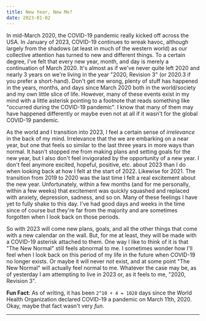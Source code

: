 ```yaml
---
title: New Year, New Me?
date: 2023-01-02
---
```


In mid-March 2020, the COVID-19 pandemic really kicked off across the USA. In
January of 2023, COVID-19 continues to wreak havoc, although largely from the
shadows (at least in much of the western world) as our collective attention has
turned to new and different things. To a certain degree, I've felt that every
new year, month, and day is merely a continuation of March 2020. It's almost as
if we've never quite left 2020 and nearly 3 years on we're living in the year
"2020, Revision 3" (or 2020.3 if you prefer a short-hand). Don't get me wrong,
plenty of stuff has happened in the years, months, and days since March 2020
both in the world/society and my own little slice of life. However, many of
these events exist in my mind with a little asterisk pointing to a footnote that
reads something like "occurred during the COVID-19 pandemic". I know that many
of them may have happened differently or maybe even not at all if it wasn't for
the global COVID-19 pandemic.

As the world and I transition into 2023, I feel a certain sense of *irrelevance*
in the back of my mind. Irrelevance that the we are embarking on a near year,
but one that feels so similar to the last three years in more ways than normal.
It hasn't stopped me from making plans and setting goals for the new year, but I
also don't feel invigorated by the opportunity of a new year. I don't feel
anymore excited, hopeful, positive, etc. about 2023 than I do when looking back
at how I felt at the start of 2022. Likewise for 2021. The transition from 2019
to 2020 was the last time I felt a real excitement about the new year.
Unfortunately, within a few months (and for me personally, within a few weeks)
that excitement was quickly squashed and replaced with anxiety, depression,
sadness, and so on. Many of these feelings I have yet to fully shake to this
day. I've had good days and weeks in the time since of course but they're far
from the majority and are sometimes forgotten when I look back on those periods.

So with 2023 will come new plans, goals, and all the other things that come with
a new calendar on the wall. But, for me at least, they will be made with a
COVID-19 asterisk attached to them. One way I like to think of it is that "The
New Normal" still feels abnormal to me. I sometimes wonder how I'll feel when I
look back on this period of my life in the future when COVID-19 no longer
exists. Or maybe it will never *not* exist, and at some point "The New Normal"
will actually feel normal to me. Whatever the case may be, as of yesterday I am
attempting to live in 2023 or, as it feels to me, "2020, Revision 3".

**Fun Fact**: As of writing, it has been `2^10 + 4 = 1028` days since the World
Health Organization declared COVID-19 a pandemic on March 11th, 2020. Okay, maybe
that fact wasn't very *fun*.

<hr>
